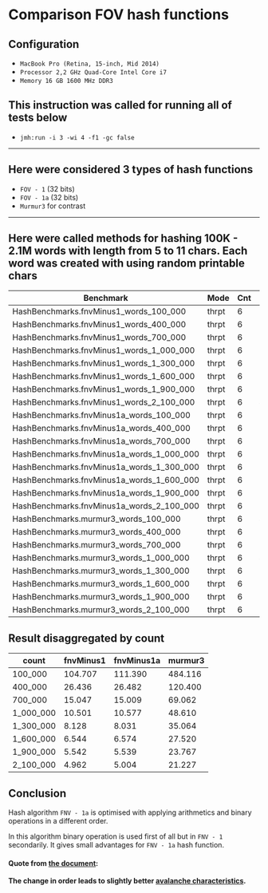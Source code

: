 # Comparison FOV hash functions

## Configuration

- `MacBook Pro (Retina, 15-inch, Mid 2014)`
- `Processor 2,2 GHz Quad-Core Intel Core i7`
- `Memory 16 GB 1600 MHz DDR3`

## This instruction was called for running all of tests below

- `jmh:run -i 3 -wi 4 -f1 -gc false`

---

## Here were considered 3 types of hash functions

- `FOV - 1` (32 bits)
- `FOV - 1a` (32 bits)
- `Murmur3` for contrast

---

## Here were called methods for hashing 100K - 2.1M words with length from 5 to 11 chars. Each word was created with using random printable chars

| Benchmark | Mode | Cnt | Score | Error | Units |
--- | --- | --- | --- | --- | ---
HashBenchmarks.fnvMinus1_words_100_000 | thrpt | 6 | 104.707 | ± | 32.088 |ops/s
HashBenchmarks.fnvMinus1_words_400_000 | thrpt | 6 | 26.436 | ± | 1.300 |ops/s
HashBenchmarks.fnvMinus1_words_700_000 | thrpt | 6 | 15.047 | ± | 0.311 |ops/s
HashBenchmarks.fnvMinus1_words_1_000_000 | thrpt | 6 | 10.501 | ± | 0.462 |ops/s
HashBenchmarks.fnvMinus1_words_1_300_000 | thrpt | 6 | 8.128 | ± | 0.104 |ops/s
HashBenchmarks.fnvMinus1_words_1_600_000 | thrpt | 6 | 6.544 | ± | 0.199 |ops/s
HashBenchmarks.fnvMinus1_words_1_900_000 | thrpt | 6 | 5.542 | ± | 0.082 |ops/s
HashBenchmarks.fnvMinus1_words_2_100_000 | thrpt | 6 | 4.962 | ± | 0.196 |ops/s
HashBenchmarks.fnvMinus1a_words_100_000 | thrpt | 6 | 111.390 | ± | 4.007 |ops/s
HashBenchmarks.fnvMinus1a_words_400_000 | thrpt | 6 | 26.482 | ± | 1.407 |ops/s
HashBenchmarks.fnvMinus1a_words_700_000 | thrpt | 6 | 15.009 | ± | 0.658 |ops/s
HashBenchmarks.fnvMinus1a_words_1_000_000 | thrpt | 6 | 10.577 | ± | 0.163 |ops/s
HashBenchmarks.fnvMinus1a_words_1_300_000 | thrpt | 6 | 8.031 | ± | 0.253 |ops/s
HashBenchmarks.fnvMinus1a_words_1_600_000 | thrpt | 6 | 6.574 | ± | 0.109 |ops/s
HashBenchmarks.fnvMinus1a_words_1_900_000 | thrpt | 6 | 5.539 | ± | 0.088 |ops/s
HashBenchmarks.fnvMinus1a_words_2_100_000 | thrpt | 6 | 5.004 | ± | 0.040 |ops/s
HashBenchmarks.murmur3_words_100_000 | thrpt | 6 | 484.116 | ± | 13.840 |ops/s
HashBenchmarks.murmur3_words_400_000 | thrpt | 6 | 120.400 | ± | 4.159 |ops/s
HashBenchmarks.murmur3_words_700_000 | thrpt | 6 | 69.062 | ± | 3.507 |ops/s
HashBenchmarks.murmur3_words_1_000_000 | thrpt | 6 | 48.610 | ± | 0.518 |ops/s
HashBenchmarks.murmur3_words_1_300_000 | thrpt | 6 | 35.064 | ± | 2.797 |ops/s
HashBenchmarks.murmur3_words_1_600_000 | thrpt | 6 | 27.520 | ± | 0.810 |ops/s
HashBenchmarks.murmur3_words_1_900_000 | thrpt | 6 | 23.767 | ± | 0.638 |ops/s
HashBenchmarks.murmur3_words_2_100_000 | thrpt | 6 | 21.227 | ± | 1.176 |ops/s

## Result disaggregated by count

| count | fnvMinus1 | fnvMinus1a | murmur3 |
--- | --- | --- | ---
100_000 | 104.707 | 111.390 | 484.116
400_000 | 26.436 | 26.482 | 120.400
700_000 | 15.047 | 15.009 | 69.062
1_000_000 | 10.501 | 10.577 | 48.610
1_300_000 | 8.128 | 8.031 | 35.064
1_600_000 | 6.544 | 6.574 | 27.520
1_900_000 | 5.542 | 5.539 | 23.767
2_100_000 | 4.962 | 5.004 | 21.227

## Conclusion

Hash algorithm `FNV - 1a` is optimised with applying arithmetics and binary operations in a different order.

In this algorithm binary operation is used first of all but in `FNV - 1` secondarily. It gives small advantages for `FNV - 1a` hash function.

#### Quote from [the document](https://en.wikipedia.org/wiki/Fowler%E2%80%93Noll%E2%80%93Vo_hash_function#FNV-1a_hash):

**The change in order leads to slightly better [avalanche characteristics](https://en.wikipedia.org/wiki/Avalanche_effect).**
